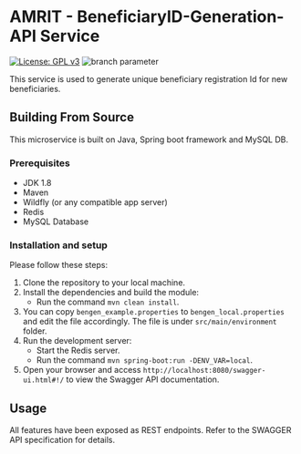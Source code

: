 # AMRIT - BeneficiaryID-Generation-API Service
[![License: GPL v3](https://img.shields.io/badge/License-GPLv3-blue.svg)](https://www.gnu.org/licenses/gpl-3.0)  ![branch parameter](https://github.com/PSMRI/HWC-API/actions/workflows/sast-and-package.yml/badge.svg)

This service is used to generate unique beneficiary registration Id for new beneficiaries.

## Building From Source
This microservice is built on Java, Spring boot framework and MySQL DB.

### Prerequisites 
* JDK 1.8
* Maven
* Wildfly (or any compatible app server)
* Redis
* MySQL Database

### Installation and setup

Please follow these steps:

1. Clone the repository to your local machine.
2. Install the dependencies and build the module:
    - Run the command `mvn clean install`.
3. You can copy `bengen_example.properties` to `bengen_local.properties` and edit the file accordingly. The file is under `src/main/environment` folder.
4. Run the development server:
    - Start the Redis server.
    - Run the command `mvn spring-boot:run -DENV_VAR=local`.
5. Open your browser and access `http://localhost:8080/swagger-ui.html#!/` to view the Swagger API documentation.


## Usage
All features have been exposed as REST endpoints. Refer to the SWAGGER API specification for details.
